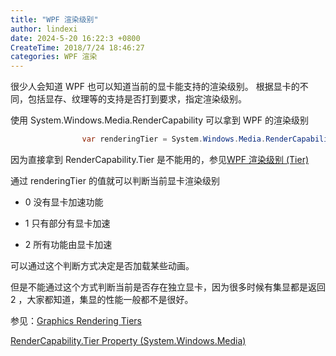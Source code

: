 ```yaml
---
title: "WPF 渲染级别"
author: lindexi
date: 2024-5-20 16:22:3 +0800
CreateTime: 2018/7/24 18:46:27
categories: WPF 渲染
---
```


很少人会知道 WPF 也可以知道当前的显卡能支持的渲染级别。 根据显卡的不同，包括显存、纹理等的支持是否打到要求，指定渲染级别。

<!--more-->


<!-- CreateTime:2018/7/24 18:46:27 -->

<!-- csdn -->
<!-- 标签：WPF,渲染 -->

使用 System.Windows.Media.RenderCapability 可以拿到 WPF 的渲染级别

```csharp
                var renderingTier = System.Windows.Media.RenderCapability.Tier >> 16;

```

因为直接拿到 RenderCapability.Tier 是不能用的，参见[WPF 渲染级别 (Tier)](http://www.cnblogs.com/andrew-blog/p/WPF_Tier.html )

通过 renderingTier 的值就可以判断当前显卡渲染级别

 - 0 没有显卡加速功能

 - 1 只有部分有显卡加速

 - 2 所有功能由显卡加速

可以通过这个判断方式决定是否加载某些动画。

但是不能通过这个方式判断当前是否存在独立显卡，因为很多时候有集显都是返回 2 ，大家都知道，集显的性能一般都不是很好。

参见：[Graphics Rendering Tiers](https://docs.microsoft.com/en-us/dotnet/framework/wpf/advanced/graphics-rendering-tiers )

[RenderCapability.Tier Property (System.Windows.Media)](https://docs.microsoft.com/en-us/dotnet/api/system.windows.media.rendercapability.tier?view=netframework-4.7.2#System_Windows_Media_RenderCapability_Tier )

